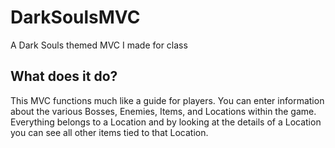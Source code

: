 # DarkSoulsMVC
A Dark Souls themed MVC I made for class
## What does it do?
This MVC functions much like a guide for players. You can enter information about the various Bosses, Enemies, Items, and Locations within the game. Everything belongs to a Location
and by looking at the details of a Location you can see all other items tied to that Location.
